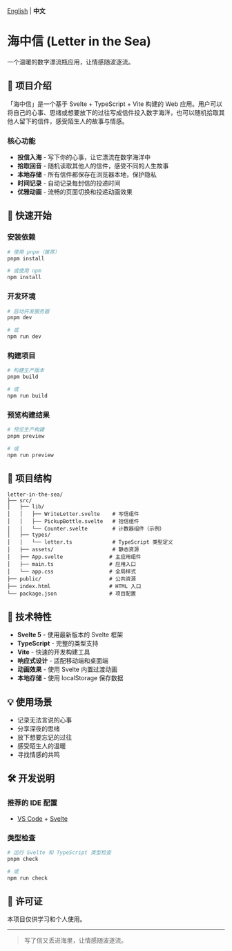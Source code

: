 [English](./README_EN.md) | **中文**

# 海中信 (Letter in the Sea)

一个温暖的数字漂流瓶应用，让情感随波逐流。

## 🌊 项目介绍

「海中信」是一个基于 Svelte + TypeScript + Vite 构建的 Web 应用。用户可以将自己的心事、思绪或想要放下的过往写成信件投入数字海洋，也可以随机拾取其他人留下的信件，感受陌生人的故事与情感。

### 核心功能

- **投信入海** - 写下你的心事，让它漂流在数字海洋中
- **拾取回音** - 随机读取其他人的信件，感受不同的人生故事
- **本地存储** - 所有信件都保存在浏览器本地，保护隐私
- **时间记录** - 自动记录每封信的投递时间
- **优雅动画** - 流畅的页面切换和投递动画效果

## 🚀 快速开始

### 安装依赖

```bash
# 使用 pnpm（推荐）
pnpm install

# 或使用 npm
npm install
```

### 开发环境

```bash
# 启动开发服务器
pnpm dev

# 或
npm run dev
```

### 构建项目

```bash
# 构建生产版本
pnpm build

# 或
npm run build
```

### 预览构建结果

```bash
# 预览生产构建
pnpm preview

# 或
npm run preview
```

## 📁 项目结构

```
letter-in-the-sea/
├── src/
│   ├── lib/
│   │   ├── WriteLetter.svelte    # 写信组件
│   │   ├── PickupBottle.svelte   # 拾信组件
│   │   └── Counter.svelte        # 计数器组件（示例）
│   ├── types/
│   │   └── letter.ts             # TypeScript 类型定义
│   ├── assets/                   # 静态资源
│   ├── App.svelte               # 主应用组件
│   ├── main.ts                  # 应用入口
│   └── app.css                  # 全局样式
├── public/                      # 公共资源
├── index.html                   # HTML 入口
└── package.json                 # 项目配置
```

## 🎨 技术特性

- **Svelte 5** - 使用最新版本的 Svelte 框架
- **TypeScript** - 完整的类型支持
- **Vite** - 快速的开发构建工具
- **响应式设计** - 适配移动端和桌面端
- **动画效果** - 使用 Svelte 内置过渡动画
- **本地存储** - 使用 localStorage 保存数据

## 💡 使用场景

- 记录无法言说的心事
- 分享深夜的思绪
- 放下想要忘记的过往
- 感受陌生人的温暖
- 寻找情感的共鸣

## 🛠️ 开发说明

### 推荐的 IDE 配置

- [VS Code](https://code.visualstudio.com/) + [Svelte](https://marketplace.visualstudio.com/items?itemName=svelte.svelte-vscode)

### 类型检查

```bash
# 运行 Svelte 和 TypeScript 类型检查
pnpm check

# 或
npm run check
```

## 📝 许可证

本项目仅供学习和个人使用。

---

> 写了信又丢进海里，让情感随波逐流。
